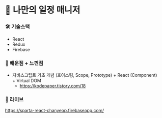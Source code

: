# :date: 나만의 일정 매니저

###	:hammer_and_wrench: 기술스택
+ React
+ Redux
+ Firebase

### :100: 배운점 + 느낀점
+ 자바스크립트 기초 개념 (호이스팅, Scope, Prototype) + React (Component) + Virtual DOM
  + https://kodepaper.tistory.com/18

### :link: 라이브
https://sparta-react-chanyeop.firebaseapp.com/
